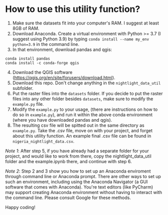 # How to use this utility function?
1. Make sure the datasets fit into your computer's RAM. I suggest at least 8GB of RAM.
2. Download Anaconda. Create a virtual environment with Python >= 3.7 (I suggest using Python 3.9) by typing `conda install --name my_env python=3.9` in the command line.
3. In that environment, download pandas and qgis:
  ```
  conda install pandas
  conda install -c conda-forge qgis
  ```
4. Download the QGIS software (https://qgis.org/en/site/forusers/download.html).
5. Download this repo. Don't change anything in the ```nightlight_data_util``` subfolder.
6. Put the raster files into the ```datasets``` folder. If you decide to put the raster files into any other folder besides ```datasets```, make sure to modify the ```example.py``` file.
7. Modify the ```example.py``` to your usage, (there are instructions on how to do so in ```example.py```), and run it within the above conda environment (where you have downloaded pandas and qgis).
8. The resulting csv file will be spitted out in the same directory as ```example.py```. Take the .csv file, move on with your project, and forget about this utility function. An example final .csv file can be found in ```nigeria_nightlight_data.csv```.

_Note 1_: After step 5, if you have already had a separate folder for your project, and would like to work from there, copy the nightlight_data_util folder and the example.ipynb there, and continue with step 6.

_Note 2_: Step 2 and 3 show you how to set up an Anaconda enviroment through command line or Anaconda prompt. There are other ways to set up such an environment, including using the Anaconda Navigator (a GUI software that comes with Anaconda). You're text editors (like PyCharm) may support creating Anaconda environment without having to interact with the command line. Please consult Google for these methods.

Happy coding!
